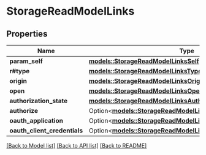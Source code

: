 # StorageReadModelLinks

## Properties

Name | Type | Description | Notes
------------ | ------------- | ------------- | -------------
**param_self** | [**models::StorageReadModelLinksSelf**](StorageReadModel__links_self.md) |  | 
**r#type** | [**models::StorageReadModelLinksType**](StorageReadModel__links_type.md) |  | 
**origin** | [**models::StorageReadModelLinksOrigin**](StorageReadModel__links_origin.md) |  | 
**open** | [**models::StorageReadModelLinksOpen**](StorageReadModel__links_open.md) |  | 
**authorization_state** | [**models::StorageReadModelLinksAuthorizationState**](StorageReadModel__links_authorizationState.md) |  | 
**authorize** | Option<[**models::StorageReadModelLinksAuthorize**](StorageReadModel__links_authorize.md)> |  | [optional]
**oauth_application** | Option<[**models::StorageReadModelLinksOauthApplication**](StorageReadModel__links_oauthApplication.md)> |  | [optional]
**oauth_client_credentials** | Option<[**models::StorageReadModelLinksOauthClientCredentials**](StorageReadModel__links_oauthClientCredentials.md)> |  | [optional]

[[Back to Model list]](../README.md#documentation-for-models) [[Back to API list]](../README.md#documentation-for-api-endpoints) [[Back to README]](../README.md)


